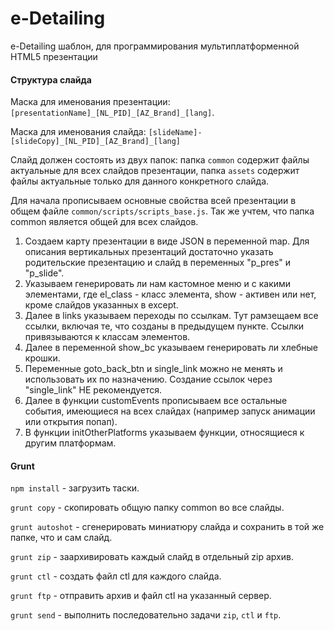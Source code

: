 # e-Detailing

e-Detailing шаблон, для программирования мультиплатформенной HTML5 презентации

#### Структура слайда

Маска для именования презентации: ```[presentationName]_[NL_PID]_[AZ_Brand]_[lang]```.

Маска для именования слайда: ```[slideName]-[slideCopy]_[NL_PID]_[AZ_Brand]_[lang]```

Слайд должен состоять из двух папок: папка ```common``` содержит файлы актуальные для всех слайдов презентации, папка ```assets``` содержит файлы актуальные только для данного конкретного слайда.

Для начала прописываем основные свойства всей презентации в общем файле ```common/scripts/scripts_base.js```. Так же учтем, что папка common является общей для всех слайдов.

1. Создаем карту презентации в виде JSON в переменной map. Для описания вертикальных презентаций достаточно указать родительские презентацию и слайд в переменных "p_pres" и "p_slide". 
2. Указываем генерировать ли нам кастомное меню и с какими элементами, где el_class - класс элемента, show - активен или нет, кроме слайдов указанных в except.
3. Далее в links указываем переходы по ссылкам. Тут рамзещаем все ссылки, включая те, что созданы в предыдущем пункте. Ссылки привязываются к классам элементов.
4. Далее в переменной show_bc указываем генерировать ли хлебные крошки.
5. Переменные goto_back_btn и single_link можно не менять и использовать их по назначению. Создание ссылок через "single_link" НЕ рекомендуется.
6. Далее в функции customEvents прописываем все остальные события, имеющиеся на всех слайдах (например запуск анимации или открытия попап).
7. В функции initOtherPlatforms указываем функции, относящиеся к другим платформам. 

#### Grunt

```npm install``` - загрузить таски.

```grunt copy``` - скопировать общую папку common во все слайды.

```grunt autoshot``` - сгенерировать миниатюру слайда и сохранить в той же папке, что и сам слайд.

```grunt zip``` - заархивировать каждый слайд в отдельный zip архив.

```grunt ctl``` - создать файл ctl для каждого слайда.

```grunt ftp``` - отправить архив и файл ctl на указанный сервер.

```grunt send``` - выполнить последовательно задачи ```zip```, ```ctl``` и ```ftp```.



